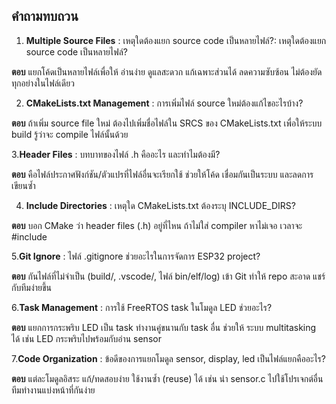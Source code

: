 ## คำถามทบถวน

1. **Multiple Source Files** : เหตุใดต้องแยก source code เป็นหลายไฟล์?: เหตุใดต้องแยก source code เป็นหลายไฟล์?

**ตอบ**  แยกโค้ดเป็นหลายไฟล์เพื่อให้ อ่านง่าย ดูแลสะดวก แก้เฉพาะส่วนได้ ลดความซับซ้อน ไม่ต้องยัดทุกอย่างในไฟล์เดียว

2. **CMakeLists.txt Management** : การเพิ่มไฟล์ source ใหม่ต้องแก้ไขอะไรบ้าง?

**ตอบ** ถ้าเพิ่ม source file ใหม่ ต้องไปเพิ่มชื่อไฟล์ใน SRCS ของ CMakeLists.txt เพื่อให้ระบบ build รู้ว่าจะ compile ไฟล์นั้นด้วย


3.**Header Files** : บทบาทของไฟล์ .h คืออะไร และทำไมต้องมี?

**ตอบ** คือไฟล์ประกาศฟังก์ชัน/ตัวแปรที่ไฟล์อื่นจะเรียกใช้ ช่วยให้โค้ด เชื่อมกันเป็นระบบ และลดการเขียนซ้ำ


4. **Include Directories** : เหตุใด CMakeLists.txt ต้องระบุ INCLUDE_DIRS?

**ตอบ**  บอก CMake ว่า header files (.h) อยู่ที่ไหน ถ้าไม่ใส่ compiler หาไม่เจอ เวลาจะ #include


5.**Git Ignore** : ไฟล์ .gitignore ช่วยอะไรในการจัดการ ESP32 project?


**ตอบ**  กันไฟล์ที่ไม่จำเป็น (build/, .vscode/, ไฟล์ bin/elf/log) เข้า Git ทำให้ repo สะอาด แชร์กับทีมง่ายขึ้น


6.**Task Management** : การใช้ FreeRTOS task ในโมดูล LED ช่วยอะไร?


**ตอบ**  แยกการกระพริบ LED เป็น task ทำงานคู่ขนานกับ task อื่น ช่วยให้ ระบบ multitasking ได้ เช่น LED กระพริบไปพร้อมกับอ่าน sensor


7.**Code Organization** : ข้อดีของการแยกโมดูล sensor, display, led เป็นไฟล์แยกคืออะไร?


**ตอบ**  แต่ละโมดูลอิสระ แก้/ทดสอบง่าย ใช้งานซ้ำ (reuse) ได้ เช่น นำ sensor.c ไปใช้โปรเจกต์อื่น ทีมทำงานแบ่งหน้าที่กันง่าย
